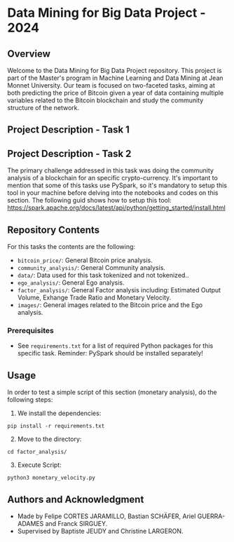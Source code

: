 # Data Mining for Big Data Project - 2024

## Overview

Welcome to the Data Mining for Big Data Project repository. This project is part of the Master's program in Machine Learning and Data Mining at Jean Monnet University. Our team is focused on two-faceted tasks, aiming at both predicting the price of Bitcoin given a year of data containing multiple variables related to the Bitcoin blockchain and study the community structure of the network.

## Project Description - Task 1

## Project Description - Task 2

The primary challenge addressed in this task was doing the community analysis of a blockchain for an specific crypto-currency. It's important to mention that some of this tasks use PySpark, so it's mandatory to setup this tool in your machine before delving into the notebooks and codes on this section. The following guid shows how to setup this tool: https://spark.apache.org/docs/latest/api/python/getting_started/install.html

## Repository Contents
For this tasks the contents are the following:

- `bitcoin_price/`: General Bitcoin price analysis.
- `community_analysis/`: General Community analysis.
- `data/`: Data used for this task tokenized and not tokenized..
- `ego_analysis/`: General Ego analysis.
- `factor_analysis/`: General Factor analysis including: Estimated Output Volume, Exhange Trade Ratio and Monetary Velocity.
- `images/`: General images related to the Bitcoin price and the Ego analysis.

### Prerequisites

- See `requirements.txt` for a list of required Python packages for this specific task. Reminder: PySpark should be installed separately!

## Usage

In order to test a simple script of this section (monetary analysis), do the following steps:

1. We install the dependencies:

```
pip install -r requirements.txt
```
2. Move to the directory:

```
cd factor_analysis/
```
3. Execute Script:

```
python3 monetary_velocity.py
```

## Authors and Acknowledgment

- Made by Felipe CORTES JARAMILLO, Bastian SCHÄFER, Ariel GUERRA-ADAMES and Franck SIRGUEY.
- Supervised by Baptiste JEUDY and Christine LARGERON.